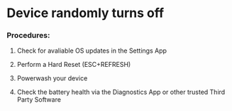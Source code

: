 # Device randomly turns off

### Procedures:

1. Check for avaliable OS updates in the Settings App

2. Perform a Hard Reset (ESC+REFRESH)

3. Powerwash your device

4. Check the battery health via the Diagnostics App or other trusted Third Party Software
